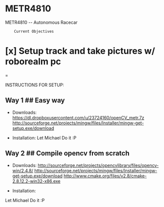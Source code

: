 METR4810
========

METR4810 -- Autonomous Racecar

		Current Objectives
[x]	Setup track and take pictures w/ roborealm pc 
=	
=











INSTRUCTIONS FOR SETUP:

## Way 1 ## Easy way
- Downloads:
https://dl.dropboxusercontent.com/u/23724160/openCV_metr.7z
http://sourceforge.net/projects/mingw/files/Installer/mingw-get-setup.exe/download

- Installation:
Let Michael Do it :P


## Way 2 ##  Compile opencv from scratch
- Downloads:
http://sourceforge.net/projects/opencvlibrary/files/opencv-win/2.4.8/
http://sourceforge.net/projects/mingw/files/Installer/mingw-get-setup.exe/download
http://www.cmake.org/files/v2.8/cmake-2.8.12.2-win32-x86.exe

- Installation:

Let Michael Do it :P
